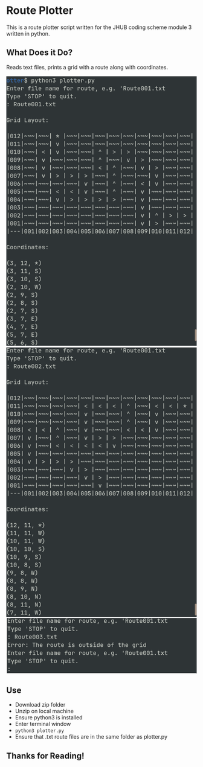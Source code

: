 # Route Plotter
This is a route plotter script written for the JHUB coding scheme module 3 written in python.

## What Does it Do?
Reads text files, prints a grid with a route along with coordinates.

![Local Image](images/route1.png)
![Local Image](images/route2.png)
![Local Image](images/route3.png)

## Use
- Download zip folder
- Unzip on local machine
- Ensure python3 is installed
- Enter terminal window
- `python3 plotter.py`
- Ensure that .txt route files are in the same folder as plotter.py

## Thanks for Reading!
